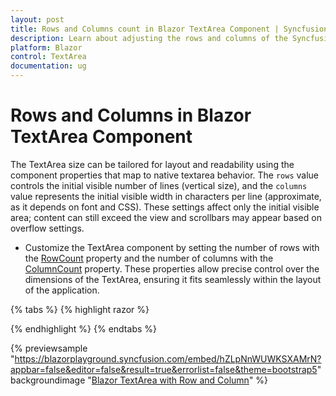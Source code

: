 ```yaml
---
layout: post
title: Rows and Columns count in Blazor TextArea Component | Syncfusion
description: Learn about adjusting the rows and columns of the Syncfusion  Blazor TextArea component and much more.
platform: Blazor
control: TextArea
documentation: ug
---
```


# Rows and Columns in Blazor TextArea Component

The TextArea size can be tailored for layout and readability using the component properties that map to native textarea behavior. The `rows` value controls the initial visible number of lines (vertical size), and the `columns` value represents the initial visible width in characters per line (approximate, as it depends on font and CSS). These settings affect only the initial visible area; content can still exceed the view and scrollbars may appear based on overflow settings.

* Customize the TextArea component by setting the number of rows with the [RowCount](https://help.syncfusion.com/cr/blazor/Syncfusion.Blazor.Inputs.SfTextArea.html#Syncfusion_Blazor_Inputs_SfTextArea_RowCount) property and the number of columns with the [ColumnCount](https://help.syncfusion.com/cr/blazor/Syncfusion.Blazor.Inputs.SfTextArea.html#Syncfusion_Blazor_Inputs_SfTextArea_ColumnCount) property. These properties allow precise control over the dimensions of the TextArea, ensuring it fits seamlessly within the layout of the application.

{% tabs %}
{% highlight razor %}

<SfTextArea Placeholder='Enter your comments' RowCount= "3" ColumnCount = '35' ></SfTextArea>
<SfTextArea Placeholder='Enter your comments' RowCount= "5" ColumnCount = '40' ></SfTextArea>

{% endhighlight %}
{% endtabs %}

{% previewsample "https://blazorplayground.syncfusion.com/embed/hZLpNnWUWKSXAMrN?appbar=false&editor=false&result=true&errorlist=false&theme=bootstrap5" backgroundimage "[Blazor TextArea with Row and Column](./images/blazor-textarea-rows-columns.png)" %}
